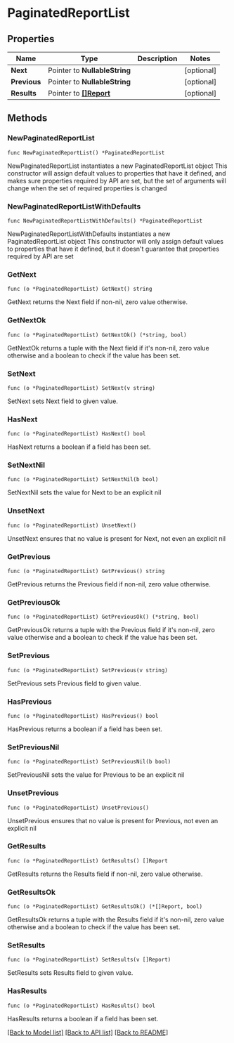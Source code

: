 # PaginatedReportList

## Properties

Name | Type | Description | Notes
------------ | ------------- | ------------- | -------------
**Next** | Pointer to **NullableString** |  | [optional] 
**Previous** | Pointer to **NullableString** |  | [optional] 
**Results** | Pointer to [**[]Report**](Report.md) |  | [optional] 

## Methods

### NewPaginatedReportList

`func NewPaginatedReportList() *PaginatedReportList`

NewPaginatedReportList instantiates a new PaginatedReportList object
This constructor will assign default values to properties that have it defined,
and makes sure properties required by API are set, but the set of arguments
will change when the set of required properties is changed

### NewPaginatedReportListWithDefaults

`func NewPaginatedReportListWithDefaults() *PaginatedReportList`

NewPaginatedReportListWithDefaults instantiates a new PaginatedReportList object
This constructor will only assign default values to properties that have it defined,
but it doesn't guarantee that properties required by API are set

### GetNext

`func (o *PaginatedReportList) GetNext() string`

GetNext returns the Next field if non-nil, zero value otherwise.

### GetNextOk

`func (o *PaginatedReportList) GetNextOk() (*string, bool)`

GetNextOk returns a tuple with the Next field if it's non-nil, zero value otherwise
and a boolean to check if the value has been set.

### SetNext

`func (o *PaginatedReportList) SetNext(v string)`

SetNext sets Next field to given value.

### HasNext

`func (o *PaginatedReportList) HasNext() bool`

HasNext returns a boolean if a field has been set.

### SetNextNil

`func (o *PaginatedReportList) SetNextNil(b bool)`

 SetNextNil sets the value for Next to be an explicit nil

### UnsetNext
`func (o *PaginatedReportList) UnsetNext()`

UnsetNext ensures that no value is present for Next, not even an explicit nil
### GetPrevious

`func (o *PaginatedReportList) GetPrevious() string`

GetPrevious returns the Previous field if non-nil, zero value otherwise.

### GetPreviousOk

`func (o *PaginatedReportList) GetPreviousOk() (*string, bool)`

GetPreviousOk returns a tuple with the Previous field if it's non-nil, zero value otherwise
and a boolean to check if the value has been set.

### SetPrevious

`func (o *PaginatedReportList) SetPrevious(v string)`

SetPrevious sets Previous field to given value.

### HasPrevious

`func (o *PaginatedReportList) HasPrevious() bool`

HasPrevious returns a boolean if a field has been set.

### SetPreviousNil

`func (o *PaginatedReportList) SetPreviousNil(b bool)`

 SetPreviousNil sets the value for Previous to be an explicit nil

### UnsetPrevious
`func (o *PaginatedReportList) UnsetPrevious()`

UnsetPrevious ensures that no value is present for Previous, not even an explicit nil
### GetResults

`func (o *PaginatedReportList) GetResults() []Report`

GetResults returns the Results field if non-nil, zero value otherwise.

### GetResultsOk

`func (o *PaginatedReportList) GetResultsOk() (*[]Report, bool)`

GetResultsOk returns a tuple with the Results field if it's non-nil, zero value otherwise
and a boolean to check if the value has been set.

### SetResults

`func (o *PaginatedReportList) SetResults(v []Report)`

SetResults sets Results field to given value.

### HasResults

`func (o *PaginatedReportList) HasResults() bool`

HasResults returns a boolean if a field has been set.


[[Back to Model list]](../README.md#documentation-for-models) [[Back to API list]](../README.md#documentation-for-api-endpoints) [[Back to README]](../README.md)


